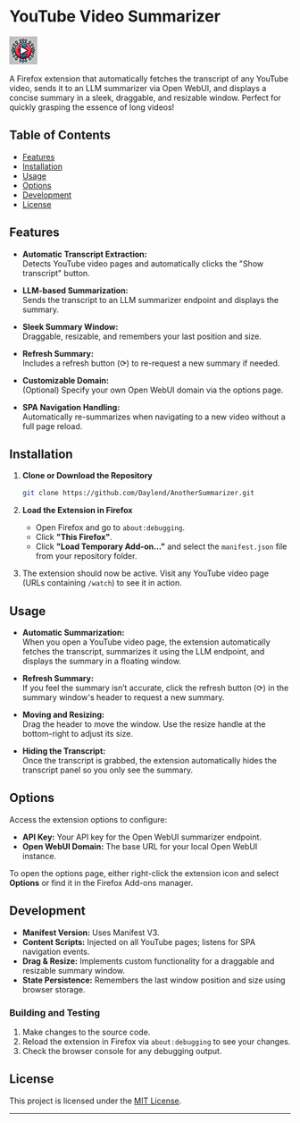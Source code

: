 # YouTube Video Summarizer

![Logo](logo.png)

A Firefox extension that automatically fetches the transcript of any YouTube video, sends it to an LLM summarizer via Open WebUI, and displays a concise summary in a sleek, draggable, and resizable window. Perfect for quickly grasping the essence of long videos!

## Table of Contents

- [Features](#features)
- [Installation](#installation)
- [Usage](#usage)
- [Options](#options)
- [Development](#development)
- [License](#license)

## Features

- **Automatic Transcript Extraction:**  
  Detects YouTube video pages and automatically clicks the "Show transcript" button.

- **LLM-based Summarization:**  
  Sends the transcript to an LLM summarizer endpoint and displays the summary.

- **Sleek Summary Window:**  
  Draggable, resizable, and remembers your last position and size.

- **Refresh Summary:**  
  Includes a refresh button (⟳) to re-request a new summary if needed.

- **Customizable Domain:**  
  (Optional) Specify your own Open WebUI domain via the options page.

- **SPA Navigation Handling:**  
  Automatically re-summarizes when navigating to a new video without a full page reload.

## Installation

1. **Clone or Download the Repository**
   ```bash
   git clone https://github.com/Daylend/AnotherSummarizer.git
   ```

2. **Load the Extension in Firefox**
   - Open Firefox and go to `about:debugging`.
   - Click **"This Firefox"**.
   - Click **"Load Temporary Add-on…"** and select the `manifest.json` file from your repository folder.

3. The extension should now be active. Visit any YouTube video page (URLs containing `/watch`) to see it in action.

## Usage

- **Automatic Summarization:**  
  When you open a YouTube video page, the extension automatically fetches the transcript, summarizes it using the LLM endpoint, and displays the summary in a floating window.
  
- **Refresh Summary:**  
  If you feel the summary isn’t accurate, click the refresh button (⟳) in the summary window's header to request a new summary.
  
- **Moving and Resizing:**  
  Drag the header to move the window. Use the resize handle at the bottom-right to adjust its size.
  
- **Hiding the Transcript:**  
  Once the transcript is grabbed, the extension automatically hides the transcript panel so you only see the summary.

## Options

Access the extension options to configure:
- **API Key:** Your API key for the Open WebUI summarizer endpoint.
- **Open WebUI Domain:** The base URL for your local Open WebUI instance.

To open the options page, either right-click the extension icon and select **Options** or find it in the Firefox Add-ons manager.

## Development

- **Manifest Version:** Uses Manifest V3.
- **Content Scripts:** Injected on all YouTube pages; listens for SPA navigation events.
- **Drag & Resize:** Implements custom functionality for a draggable and resizable summary window.
- **State Persistence:** Remembers the last window position and size using browser storage.

### Building and Testing

1. Make changes to the source code.
2. Reload the extension in Firefox via `about:debugging` to see your changes.
3. Check the browser console for any debugging output.

## License

This project is licensed under the [MIT License](LICENSE).

---